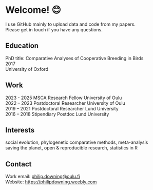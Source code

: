 # Welcome! 😊

I use GitHub mainly to upload data and code from my papers.\
Please get in touch if you have any questions.

## Education
PhD title: Comparative Analyses of Cooperative Breeding in Birds\
2017\
University of Oxford

## Work
2023 - 2025 MSCA Research Fellow University of Oulu\
2022 – 2023 Postdoctoral Researcher University of Oulu\
2019 – 2021 Postdoctoral Researcher Lund University\
2016 – 2018 Stipendiary Postdoc Lund University

## Interests
social evolution, phylogenetic comparative methods, meta-analysis\
saving the planet, open & reproducible research, statistics in R

## Contact
Work email: philip.downing@oulu.fi\
Website: https://philipdowning.weebly.com


